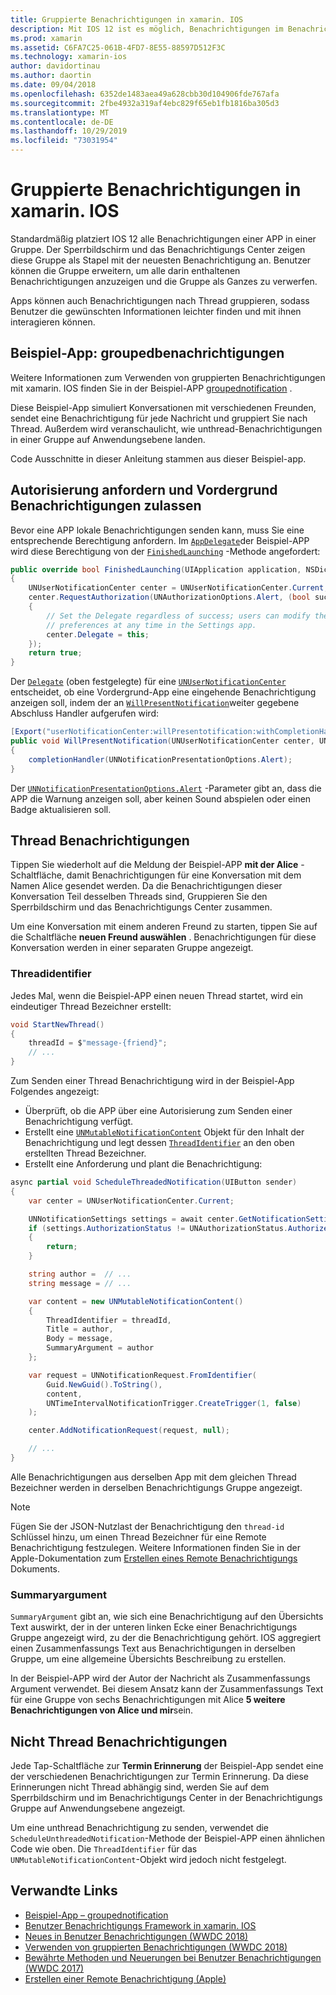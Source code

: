 ```yaml
---
title: Gruppierte Benachrichtigungen in xamarin. IOS
description: Mit IOS 12 ist es möglich, Benachrichtigungen im Benachrichtigungs Center oder auf dem Sperrbildschirm nach Anwendung oder Thread zu gruppieren. In diesem Dokument wird beschrieben, wie mit xamarin. IOS Thread-und unthreaded-Benachrichtigungen gesendet werden.
ms.prod: xamarin
ms.assetid: C6FA7C25-061B-4FD7-8E55-88597D512F3C
ms.technology: xamarin-ios
author: davidortinau
ms.author: daortin
ms.date: 09/04/2018
ms.openlocfilehash: 6352de1483aea49a628cbb30d104906fde767afa
ms.sourcegitcommit: 2fbe4932a319af4ebc829f65eb1fb1816ba305d3
ms.translationtype: MT
ms.contentlocale: de-DE
ms.lasthandoff: 10/29/2019
ms.locfileid: "73031954"
---
```

# <a name="grouped-notifications-in-xamarinios"></a>Gruppierte Benachrichtigungen in xamarin. IOS

Standardmäßig platziert IOS 12 alle Benachrichtigungen einer APP in einer Gruppe. Der Sperrbildschirm und das Benachrichtigungs Center zeigen diese Gruppe als Stapel mit der neuesten Benachrichtigung an. Benutzer können die Gruppe erweitern, um alle darin enthaltenen Benachrichtigungen anzuzeigen und die Gruppe als Ganzes zu verwerfen.

Apps können auch Benachrichtigungen nach Thread gruppieren, sodass Benutzer die gewünschten Informationen leichter finden und mit ihnen interagieren können.

## <a name="sample-app-groupednotifications"></a>Beispiel-App: groupedbenachrichtigungen

Weitere Informationen zum Verwenden von gruppierten Benachrichtigungen mit xamarin. IOS finden Sie in der Beispiel-APP [groupednotification](https://docs.microsoft.com/samples/xamarin/ios-samples/ios12-groupednotifications) .

Diese Beispiel-App simuliert Konversationen mit verschiedenen Freunden, sendet eine Benachrichtigung für jede Nachricht und gruppiert Sie nach Thread. Außerdem wird veranschaulicht, wie unthread-Benachrichtigungen in einer Gruppe auf Anwendungsebene landen.

Code Ausschnitte in dieser Anleitung stammen aus dieser Beispiel-app.

## <a name="request-authorization-and-allow-foreground-notifications"></a>Autorisierung anfordern und Vordergrund Benachrichtigungen zulassen

Bevor eine APP lokale Benachrichtigungen senden kann, muss Sie eine entsprechende Berechtigung anfordern. Im [`AppDelegate`](xref:UIKit.UIApplicationDelegate)der Beispiel-APP wird diese Berechtigung von der [`FinishedLaunching`](xref:UIKit.UIApplicationDelegate.FinishedLaunching(UIKit.UIApplication,Foundation.NSDictionary)) -Methode angefordert:

```csharp
public override bool FinishedLaunching(UIApplication application, NSDictionary launchOptions)
{
    UNUserNotificationCenter center = UNUserNotificationCenter.Current;
    center.RequestAuthorization(UNAuthorizationOptions.Alert, (bool success, NSError error) =>
    {
        // Set the Delegate regardless of success; users can modify their notification
        // preferences at any time in the Settings app.
        center.Delegate = this;
    });
    return true;
}
```

Der [`Delegate`](xref:UserNotifications.UNUserNotificationCenter.Delegate) (oben festgelegte) für eine [`UNUserNotificationCenter`](xref:UserNotifications.UNUserNotificationCenter) entscheidet, ob eine Vordergrund-App eine eingehende Benachrichtigung anzeigen soll, indem der an [`WillPresentNotification`](xref:UserNotifications.UNUserNotificationCenterDelegate_Extensions.WillPresentNotification(UserNotifications.IUNUserNotificationCenterDelegate,UserNotifications.UNUserNotificationCenter,UserNotifications.UNNotification,System.Action{UserNotifications.UNNotificationPresentationOptions}))weiter gegebene Abschluss Handler aufgerufen wird:

```csharp
[Export("userNotificationCenter:willPresentotification:withCompletionHandler:")]
public void WillPresentNotification(UNUserNotificationCenter center, UNNotification notification, System.Action<UNNotificationPresentationOptions> completionHandler)
{
    completionHandler(UNNotificationPresentationOptions.Alert);
}
```

Der [`UNNotificationPresentationOptions.Alert`](xref:UserNotifications.UNNotificationPresentationOptions) -Parameter gibt an, dass die APP die Warnung anzeigen soll, aber keinen Sound abspielen oder einen Badge aktualisieren soll.

## <a name="threaded-notifications"></a>Thread Benachrichtigungen

Tippen Sie wiederholt auf die Meldung der Beispiel-APP **mit der Alice** -Schaltfläche, damit Benachrichtigungen für eine Konversation mit dem Namen Alice gesendet werden.
Da die Benachrichtigungen dieser Konversation Teil desselben Threads sind, Gruppieren Sie den Sperrbildschirm und das Benachrichtigungs Center zusammen.

Um eine Konversation mit einem anderen Freund zu starten, tippen Sie auf die Schaltfläche **neuen Freund auswählen** . Benachrichtigungen für diese Konversation werden in einer separaten Gruppe angezeigt.

### <a name="threadidentifier"></a>Threadidentifier

Jedes Mal, wenn die Beispiel-APP einen neuen Thread startet, wird ein eindeutiger Thread Bezeichner erstellt:

```csharp
void StartNewThread()
{
    threadId = $"message-{friend}";
    // ...
}
```

Zum Senden einer Thread Benachrichtigung wird in der Beispiel-App Folgendes angezeigt:

- Überprüft, ob die APP über eine Autorisierung zum Senden einer Benachrichtigung verfügt.
- Erstellt eine [`UNMutableNotificationContent`](xref:UserNotifications.UNMutableNotificationContent)
Objekt für den Inhalt der Benachrichtigung und legt dessen [`ThreadIdentifier`](xref:UserNotifications.UNMutableNotificationContent.ThreadIdentifier)
an den oben erstellten Thread Bezeichner.
- Erstellt eine Anforderung und plant die Benachrichtigung:

```csharp
async partial void ScheduleThreadedNotification(UIButton sender)
{
    var center = UNUserNotificationCenter.Current;

    UNNotificationSettings settings = await center.GetNotificationSettingsAsync();
    if (settings.AuthorizationStatus != UNAuthorizationStatus.Authorized)
    {
        return;
    }

    string author =  // ...
    string message = // ...

    var content = new UNMutableNotificationContent()
    {
        ThreadIdentifier = threadId,
        Title = author,
        Body = message,
        SummaryArgument = author
    };

    var request = UNNotificationRequest.FromIdentifier(
        Guid.NewGuid().ToString(),
        content,
        UNTimeIntervalNotificationTrigger.CreateTrigger(1, false)
    );

    center.AddNotificationRequest(request, null);

    // ...
}
```

Alle Benachrichtigungen aus derselben App mit dem gleichen Thread Bezeichner werden in derselben Benachrichtigungs Gruppe angezeigt.

> [!NOTE]
> Fügen Sie der JSON-Nutzlast der Benachrichtigung den `thread-id` Schlüssel hinzu, um einen Thread Bezeichner für eine Remote Benachrichtigung festzulegen. Weitere Informationen finden Sie in der Apple-Dokumentation zum [Erstellen eines Remote Benachrichtigungs](https://developer.apple.com/documentation/usernotifications/setting_up_a_remote_notification_server/generating_a_remote_notification) Dokuments.

### <a name="summaryargument"></a>Summaryargument

`SummaryArgument` gibt an, wie sich eine Benachrichtigung auf den Übersichts Text auswirkt, der in der unteren linken Ecke einer Benachrichtigungs Gruppe angezeigt wird, zu der die Benachrichtigung gehört. IOS aggregiert einen Zusammenfassungs Text aus Benachrichtigungen in derselben Gruppe, um eine allgemeine Übersichts Beschreibung zu erstellen.

In der Beispiel-APP wird der Autor der Nachricht als Zusammenfassungs Argument verwendet. Bei diesem Ansatz kann der Zusammenfassungs Text für eine Gruppe von sechs Benachrichtigungen mit Alice **5 weitere Benachrichtigungen von Alice und mir**sein.

## <a name="unthreaded-notifications"></a>Nicht Thread Benachrichtigungen

Jede Tap-Schaltfläche zur **Termin Erinnerung** der Beispiel-App sendet eine der verschiedenen Benachrichtigungen zur Termin Erinnerung. Da diese Erinnerungen nicht Thread abhängig sind, werden Sie auf dem Sperrbildschirm und im Benachrichtigungs Center in der Benachrichtigungs Gruppe auf Anwendungsebene angezeigt.

Um eine unthread Benachrichtigung zu senden, verwendet die `ScheduleUnthreadedNotification`-Methode der Beispiel-APP einen ähnlichen Code wie oben.
Die `ThreadIdentifier` für das `UNMutableNotificationContent`-Objekt wird jedoch nicht festgelegt.

## <a name="related-links"></a>Verwandte Links

- [Beispiel-App – groupednotification](https://docs.microsoft.com/samples/xamarin/ios-samples/ios12-groupednotifications)
- [Benutzer Benachrichtigungs Framework in xamarin. IOS](~/ios/platform/user-notifications/index.md)
- [Neues in Benutzer Benachrichtigungen (WWDC 2018)](https://developer.apple.com/videos/play/wwdc2018/710/)
- [Verwenden von gruppierten Benachrichtigungen (WWDC 2018)](https://developer.apple.com/videos/play/wwdc2018/711/)
- [Bewährte Methoden und Neuerungen bei Benutzer Benachrichtigungen (WWDC 2017)](https://developer.apple.com/videos/play/wwdc2017/708/)
- [Erstellen einer Remote Benachrichtigung (Apple)](https://developer.apple.com/documentation/usernotifications/setting_up_a_remote_notification_server/generating_a_remote_notification)
